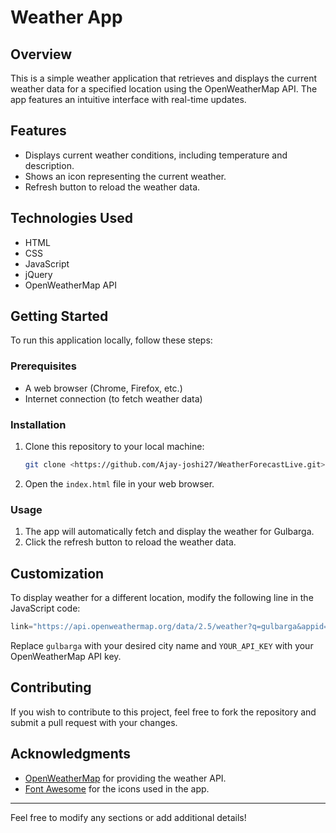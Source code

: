 
# Weather App

## Overview

This is a simple weather application that retrieves and displays the current weather data for a specified location using the OpenWeatherMap API. The app features an intuitive interface with real-time updates.

## Features

- Displays current weather conditions, including temperature and description.
- Shows an icon representing the current weather.
- Refresh button to reload the weather data.

## Technologies Used

- HTML
- CSS
- JavaScript
- jQuery
- OpenWeatherMap API

## Getting Started

To run this application locally, follow these steps:

### Prerequisites

- A web browser (Chrome, Firefox, etc.)
- Internet connection (to fetch weather data)

### Installation

1. Clone this repository to your local machine:
   ```bash
   git clone <https://github.com/Ajay-joshi27/WeatherForecastLive.git>
   ```
2. Open the `index.html` file in your web browser.

### Usage

1. The app will automatically fetch and display the weather for Gulbarga.
2. Click the refresh button to reload the weather data.

## Customization

To display weather for a different location, modify the following line in the JavaScript code:

```javascript
link="https://api.openweathermap.org/data/2.5/weather?q=gulbarga&appid=YOUR_API_KEY";
```

Replace `gulbarga` with your desired city name and `YOUR_API_KEY` with your OpenWeatherMap API key.

## Contributing

If you wish to contribute to this project, feel free to fork the repository and submit a pull request with your changes.



## Acknowledgments

- [OpenWeatherMap](https://openweathermap.org) for providing the weather API.
- [Font Awesome](https://fontawesome.com) for the icons used in the app.

---

Feel free to modify any sections or add additional details!
